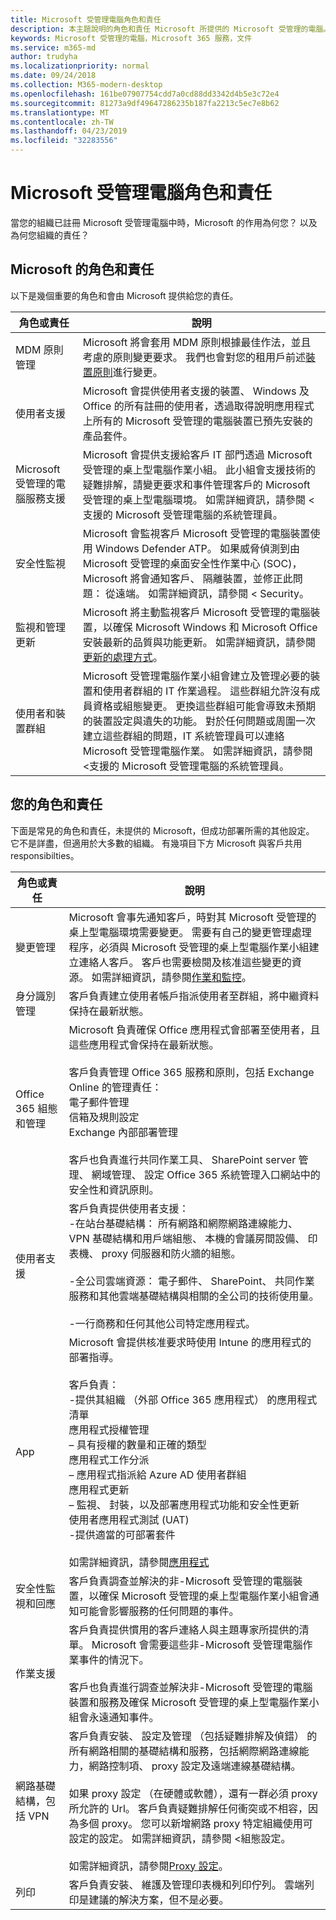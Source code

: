```yaml
---
title: Microsoft 受管理電腦角色和責任
description: 本主題說明的角色和責任 Microsoft 所提供的 Microsoft 受管理的電腦。
keywords: Microsoft 受管理的電腦，Microsoft 365 服務，文件
ms.service: m365-md
author: trudyha
ms.localizationpriority: normal
ms.date: 09/24/2018
ms.collection: M365-modern-desktop
ms.openlocfilehash: 161be07907754cdd7a0cd88dd3342d4b5e3c72e4
ms.sourcegitcommit: 81273a9df49647286235b187fa2213c5ec7e8b62
ms.translationtype: MT
ms.contentlocale: zh-TW
ms.lasthandoff: 04/23/2019
ms.locfileid: "32283556"
---
```

# <a name="microsoft-managed-desktop-roles-and-responsibilities"></a>Microsoft 受管理電腦角色和責任


<!--This topic is the target for a "Learn more" link in the Admin Portal (aka.ms/admin-access); do not delete.-->
<!-- from Roles and responsibilities -->

當您的組織已註冊 Microsoft 受管理電腦中時，Microsoft 的作用為何您？ 以及為何您組織的責任？

## <a name="microsofts-roles-and-responsibilities"></a>Microsoft 的角色和責任

以下是幾個重要的角色和會由 Microsoft 提供給您的責任。

角色或責任 | 說明
--- | ---
MDM 原則管理 | Microsoft 將會套用 MDM 原則根據最佳作法，並且考慮的原則變更要求。 我們也會對您的租用戶前述[裝置原則](../service-description/device-policies.md)進行變更。
使用者支援 | Microsoft 會提供使用者支援的裝置、 Windows 及 Office 的所有註冊的使用者，透過取得說明應用程式上所有的 Microsoft 受管理的電腦裝置已預先安裝的產品套件。 
Microsoft 受管理的電腦服務支援 | Microsoft 會提供支援給客戶 IT 部門透過 Microsoft 受管理的桌上型電腦作業小組。 此小組會支援技術的疑難排解，請變更要求和事件管理客戶的 Microsoft 受管理的桌上型電腦環境。 如需詳細資訊，請參閱 <<c0>支援的 Microsoft 受管理電腦的系統管理員。
安全性監視 | Microsoft 會監視客戶 Microsoft 受管理的電腦裝置使用 Windows Defender ATP。 如果威脅偵測到由 Microsoft 受管理的桌面安全性作業中心 (SOC)，Microsoft 將會通知客戶、 隔離裝置，並修正此問題： 從遠端。 如需詳細資訊，請參閱 < <b0>Security</b0>。
監視和管理更新 | Microsoft 將主動監視客戶 Microsoft 受管理的電腦裝置，以確保 Microsoft Windows 和 Microsoft Office 安裝最新的品質與功能更新。 如需詳細資訊，請參閱[更新的處理方式](../service-description/updates.md)。
使用者和裝置群組 | Microsoft 受管理電腦作業小組會建立及管理必要的裝置和使用者群組的 IT 作業過程。 這些群組允許沒有成員資格或組態變更。 更換這些群組可能會導致未預期的裝置設定與遺失的功能。 對於任何問題或周圍一次建立這些群組的問題，IT 系統管理員可以連絡 Microsoft 受管理電腦作業。 如需詳細資訊，請參閱 <<c0>支援的 Microsoft 受管理電腦的系統管理員。

## <a name="your-roles-and-responsibilities"></a>您的角色和責任

下面是常見的角色和責任，未提供的 Microsoft，但成功部署所需的其他設定。 它不是詳盡，但適用於大多數的組織。 有幾項目下方 Microsoft 與客戶共用 responsibilties。 

角色或責任 | 說明
--- | ---
變更管理 | Microsoft 會事先通知客戶，時對其 Microsoft 受管理的桌上型電腦環境需要變更。 需要有自己的變更管理處理程序，必須與 Microsoft 受管理的桌上型電腦作業小組建立連絡人客戶。 客戶也需要檢閱及核准這些變更的資源。 如需詳細資訊，請參閱[作業和監控](../service-description/operations-and-monitoring.md)。  
身分識別管理 | 客戶負責建立使用者帳戶指派使用者至群組，將中繼資料保持在最新狀態。 
Office 365 組態和管理 | Microsoft 負責確保 Office 應用程式會部署至使用者，且這些應用程式會保持在最新狀態。 <br><br> 客戶負責管理 Office 365 服務和原則，包括 Exchange Online 的管理責任：<br>電子郵件管理<br>信箱及規則設定<br>Exchange 內部部署管理<br><br>客戶也負責進行共同作業工具、 SharePoint server 管理、 網域管理、 設定 Office 365 系統管理入口網站中的安全性和資訊原則。 
使用者支援 | 客戶負責提供使用者支援： <br>-在站台基礎結構： 所有網路和網際網路連線能力、 VPN 基礎結構和用戶端組態、 本機的會議房間設備、 印表機、 proxy 伺服器和防火牆的組態。<br><br>-全公司雲端資源： 電子郵件、 SharePoint、 共同作業服務和其他雲端基礎結構與相關的全公司的技術使用量。<br><br>-一行商務和任何其他公司特定應用程式。
App | Microsoft 會提供核准要求時使用 Intune 的應用程式的部署指導。<br><br>客戶負責：<br>-提供其組織 （外部 Office 365 應用程式） 的應用程式清單<br>應用程式授權管理<br>– 具有授權的數量和正確的類型<br>應用程式工作分派<br>– 應用程式指派給 Azure AD 使用者群組<br>應用程式更新<br>– 監視、 封裝，以及部署應用程式功能和安全性更新<br>使用者應用程式測試 (UAT)<br>-提供適當的可部署套件<br><br>如需詳細資訊，請參閱[應用程式](../get-ready/apps.md)
安全性監視和回應 | 客戶負責調查並解決的非-Microsoft 受管理的電腦裝置，以確保 Microsoft 受管理的桌上型電腦作業小組會通知可能會影響服務的任何問題的事件。
作業支援 | 客戶負責提供慣用的客戶連絡人與主題專家所提供的清單。 Microsoft 會需要這些非-Microsoft 受管理電腦作業事件的情況下。 <br><br>客戶也負責進行調查並解決非-Microsoft 受管理的電腦裝置和服務及確保 Microsoft 受管理的桌上型電腦作業小組會永遠通知事件。
網路基礎結構，包括 VPN | 客戶負責安裝、 設定及管理 （包括疑難排解及偵錯） 的所有網路相關的基礎結構和服務，包括網際網路連線能力，網路控制項、 proxy 設定及遠端連線基礎結構。<br><br>如果 proxy 設定 （在硬體或軟體），還有一群必須 proxy 所允許的 Url。 客戶負責疑難排解任何衝突或不相容，因為多個 proxy。 您可以新增網路 proxy 特定組織使用可設定的設定。 如需詳細資訊，請參閱 <<c0>組態設定。<br><br>如需詳細資訊，請參閱[Proxy 設定](../get-ready/network.md)。
列印 | 客戶負責安裝、 維護及管理印表機和列印佇列。 雲端列印是建議的解決方案，但不是必要。 




